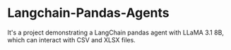 # Langchain-Pandas-Agents
It's a project demonstrating a LangChain pandas agent with LLaMA 3.1 8B, which can interact with CSV and XLSX files.

